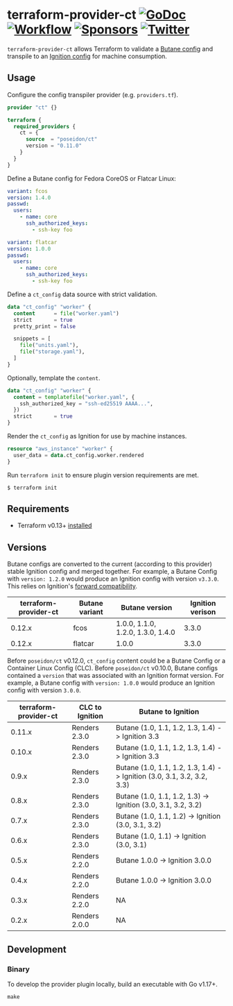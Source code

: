 # terraform-provider-ct [![GoDoc](https://pkg.go.dev/badge/github.com/poseidon/terraform-provider-ct.svg)](https://pkg.go.dev/github.com/poseidon/terraform-provider-ct) [![Workflow](https://github.com/poseidon/terraform-provider-ct/actions/workflows/test.yaml/badge.svg)](https://github.com/poseidon/terraform-provider-ct/actions/workflows/test.yaml?query=branch%3Amain) [![Sponsors](https://img.shields.io/github/sponsors/poseidon?logo=github)](https://github.com/sponsors/poseidon) [![Twitter](https://img.shields.io/badge/follow-news-1da1f2?logo=twitter)](https://twitter.com/poseidonlabs)


`terraform-provider-ct` allows Terraform to validate a [Butane config](https://coreos.github.io/butane/specs/) and transpile to an [Ignition config](https://coreos.github.io/ignition/) for machine consumption.

## Usage

Configure the config transpiler provider (e.g. `providers.tf`).

```tf
provider "ct" {}

terraform {
  required_providers {
    ct = {
      source  = "poseidon/ct"
      version = "0.11.0"
    }
  }
}
```

Define a Butane config for Fedora CoreOS or Flatcar Linux:

```yaml
variant: fcos
version: 1.4.0
passwd:
  users:
    - name: core
      ssh_authorized_keys:
        - ssh-key foo
```

```yaml
variant: flatcar
version: 1.0.0
passwd:
  users:
    - name: core
      ssh_authorized_keys:
        - ssh-key foo
```

Define a `ct_config` data source with strict validation.

```tf
data "ct_config" "worker" {
  content      = file("worker.yaml")
  strict       = true
  pretty_print = false

  snippets = [
    file("units.yaml"),
    file("storage.yaml"),
  ]
}
```

Optionally, template the `content`.

```tf
data "ct_config" "worker" {
  content = templatefile("worker.yaml", {
    ssh_authorized_key = "ssh-ed25519 AAAA...",
  })
  strict       = true
}
```

Render the `ct_config` as Ignition for use by machine instances.

```tf
resource "aws_instance" "worker" {
  user_data = data.ct_config.worker.rendered
}
```

Run `terraform init` to ensure plugin version requirements are met.

```
$ terraform init
```

## Requirements

* Terraform v0.13+ [installed](https://www.terraform.io/downloads.html)

## Versions

Butane configs are converted to the current (according to this provider) stable Ignition config and merged together. For example, a Butane Config with `version: 1.2.0` would produce an Ignition config with version `v3.3.0`. This relies on Ignition's [forward compatibility](https://github.com/coreos/ignition/blob/main/config/v3_3/config.go#L61).

| terraform-provider-ct | Butane variant | Butane version | Ignition verison |
|-----------------------|----------------|----------------|------------------|
| 0.12.x                | fcos    | 1.0.0, 1.1.0, 1.2.0, 1.3.0, 1.4.0 | 3.3.0 |
| 0.12.x                | flatcar | 1.0.0                             | 3.3.0 |

Before `poseidon/ct` v0.12.0, `ct_config` content could be a Butane Config or a Container Linux Config (CLC). Before `poseidon/ct` v0.10.0, Butane configs contained a `version` that was associated with an Ignition format version. For example, a Butane config with `version: 1.0.0` would produce an Ignition config with version `3.0.0`.

| terraform-provider-ct | CLC to Ignition     | Butane to Ignition    |
|-----------------------|---------------------|--------------------|
| 0.11.x                | Renders 2.3.0       | Butane (1.0, 1.1, 1.2, 1.3, 1.4) -> Ignition 3.3 |
| 0.10.x                | Renders 2.3.0       | Butane (1.0, 1.1, 1.2, 1.3, 1.4) -> Ignition 3.3 |
| 0.9.x                 | Renders 2.3.0       | Butane (1.0, 1.1, 1.2, 1.3, 1.4) -> Ignition (3.0, 3.1, 3.2, 3.2, 3.3)
| 0.8.x                 | Renders 2.3.0       | Butane (1.0, 1.1, 1.2, 1.3) -> Ignition (3.0, 3.1, 3.2, 3.2)
| 0.7.x                 | Renders 2.3.0       | Butane (1.0, 1.1, 1.2) -> Ignition (3.0, 3.1, 3.2) |
| 0.6.x                 | Renders 2.3.0       | Butane (1.0, 1.1) -> Ignition (3.0, 3.1) |
| 0.5.x                 | Renders 2.2.0       | Butane 1.0.0 -> Ignition 3.0.0 |
| 0.4.x                 | Renders 2.2.0       | Butane 1.0.0 -> Ignition 3.0.0 |
| 0.3.x                 | Renders 2.2.0       | NA                 |
| 0.2.x                 | Renders 2.0.0       | NA                 |

## Development

### Binary

To develop the provider plugin locally, build an executable with Go v1.17+.

```
make
```

